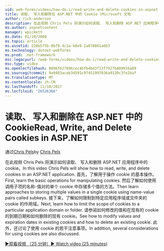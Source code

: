 ```yaml
---
uid: web-forms/videos/how-do-i/read-write-and-delete-cookies-in-aspnet
title: 读取、 写入和删除在 ASP.NET 中的 Cookie |Microsoft 文档
author: rick-anderson
description: 在此视频 Chris Pels 将演示如何读取、 写入和删除 ASP.NET 应用程序中的 cookie。 首先，了解用于操作 cooki 的基本操作...
ms.author: aspnetcontent
manager: wpickett
ms.date: 01/10/2008
ms.topic: article
ms.assetid: 228b575b-8bf9-4c1a-b8e9-1a878861a6b3
ms.technology: dotnet-webforms
ms.prod: .net-framework
msc.legacyurl: /web-forms/videos/how-do-i/read-write-and-delete-cookies-in-aspnet
msc.type: video
ms.openlocfilehash: 0896f627896cec4bfb4bd3f12f7927b409916a89
ms.sourcegitcommit: 9a9483aceb34591c97451997036a9120c3fe2baf
ms.translationtype: MT
ms.contentlocale: zh-CN
ms.lasthandoff: 11/10/2017
ms.locfileid: "26526366"
---
```

<a name="read-write-and-delete-cookies-in-aspnet"></a><span data-ttu-id="8213e-104">读取、 写入和删除在 ASP.NET 中的 Cookie</span><span class="sxs-lookup"><span data-stu-id="8213e-104">Read, Write, and Delete Cookies in ASP.NET</span></span>
====================
<span data-ttu-id="8213e-105">通过[Chris Pels](https://twitter.com/chrispels)</span><span class="sxs-lookup"><span data-stu-id="8213e-105">by [Chris Pels](https://twitter.com/chrispels)</span></span>

<span data-ttu-id="8213e-106">在此视频 Chris Pels 将演示如何读取、 写入和删除 ASP.NET 应用程序中的 cookie。</span><span class="sxs-lookup"><span data-stu-id="8213e-106">In this video Chris Pels will show how to read, write, and delete cookies in an ASP.NET application.</span></span> <span data-ttu-id="8213e-107">首先，了解用于操作 cookie 的基本操作。</span><span class="sxs-lookup"><span data-stu-id="8213e-107">First, learn the basic operations for manipulating cookies.</span></span> <span data-ttu-id="8213e-108">然后了解如何使用调用子项的名称-值对的单个 cookie 中存储多个值的方法。</span><span class="sxs-lookup"><span data-stu-id="8213e-108">Then learn approaches to storing multiple values in a single cookie using name-value pairs called subkeys.</span></span> <span data-ttu-id="8213e-109">接下来，了解如何限制到特定应用程序域或文件夹的 cookie 的作用域。</span><span class="sxs-lookup"><span data-stu-id="8213e-109">Next, learn how to limit the scope of cookies to a particular application domain or folder.</span></span> <span data-ttu-id="8213e-110">请参阅如何修改的值和在现有的 cookie 的到期日期和如何删除的现有 cookie。</span><span class="sxs-lookup"><span data-stu-id="8213e-110">See how to modify values and expiration dates in existing cookies and how to delete an existing cookie.</span></span> <span data-ttu-id="8213e-111">此外，还讨论了使用 cookie 的若干注意事项。</span><span class="sxs-lookup"><span data-stu-id="8213e-111">In addition, several considerations for using cookies are also discussed.</span></span>

[<span data-ttu-id="8213e-112">&#9654;观看视频 （25 分钟）</span><span class="sxs-lookup"><span data-stu-id="8213e-112">&#9654; Watch video (25 minutes)</span></span>](https://channel9.msdn.com/Blogs/ASP-NET-Site-Videos/read-write-and-delete-cookies-in-aspnet)
